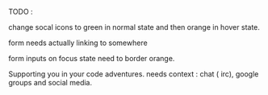 TODO : 

change socal icons to green in normal state and then orange in hover state.

form needs actually linking to somewhere

form inputs on focus state need to  border orange.

Supporting you in your code adventures. needs context : chat ( irc), google groups and social media.

